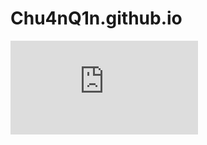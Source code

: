 # Chu4nQ1n.github.io
![hustlin_erd](https://github.com/Chu4nQ1n/Chu4nQ1n.github.io/blob/main/CV.pdf)
